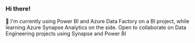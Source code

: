 ### Hi there!
🔭 I'm currently using Power BI and Azure Data Factory on a BI project, while learning Azure Synapse Analytics on the side.
Open to collaborate on Data Engineering projects using Synapse and Power BI

<!--
**elkhamasi/elkhamasi** is a ✨ _special_ ✨ repository because its `README.md` (this file) appears on your GitHub profile.

Here are some ideas to get you started:

- 🔭 I’m currently working on a business intelligence solution using CRM data
- 🌱 I’m currently learning Azure Synapse Analytics
- 👯 I’m looking to collaborate on ...
- 🤔 I’m looking for help with ...
- 💬 Ask me about ...
- 📫 How to reach me: ...
- 😄 Pronouns: ...
- ⚡ Fun fact: ...
-->
